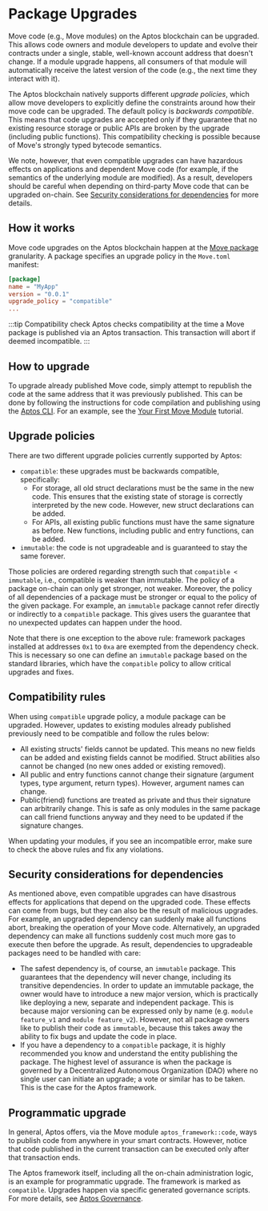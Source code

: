 # Package Upgrades

Move code (e.g., Move modules) on the Aptos blockchain can be upgraded. This
allows code owners and module developers to update and evolve their contracts
under a single, stable, well-known account address that doesn't change. If a
module upgrade happens, all consumers of that module will automatically receive
the latest version of the code (e.g., the next time they interact with it).

The Aptos blockchain natively supports different _upgrade policies_, which allow
move developers to explicitly define the constraints around how their move code
can be upgraded. The default policy is _backwards compatible_. This means that
code upgrades are accepted only if they guarantee that no existing resource storage
or public APIs are broken by the upgrade (including public functions).
This compatibility checking is possible because of Move's strongly typed bytecode
semantics.

We note, however, that even compatible upgrades can have hazardous effects on
applications and dependent Move code (for example, if the semantics of the underlying
module are modified). As a result, developers should be careful when depending on
third-party Move code that can be upgraded on-chain. See
[Security considerations for dependencies](#security-considerations-for-dependencies)
for more details.

## How it works

Move code upgrades on the Aptos blockchain happen at the [Move package](./packages.md)
granularity. A package specifies an upgrade policy in the `Move.toml` manifest:

```toml
[package]
name = "MyApp"
version = "0.0.1"
upgrade_policy = "compatible"
...
```

:::tip Compatibility check
Aptos checks compatibility at the time a Move package is published via an Aptos transaction. This transaction will abort if deemed incompatible.
:::

## How to upgrade

To upgrade already published Move code, simply attempt to republish the code at
the same address that it was previously published. This can be done by following the
instructions for code compilation and publishing using the
[Aptos CLI](../../tools/aptos-cli/use-cli/use-aptos-cli.md). For an example,
see the [Your First Move Module](../../tutorials/first-move-module.md) tutorial.

## Upgrade policies

There are two different upgrade policies currently supported by Aptos:

- `compatible`: these upgrades must be backwards compatible, specifically:
  - For storage, all old struct declarations must be the same in
    the new code. This ensures that the existing state of storage is
    correctly interpreted by the new code. However, new struct declarations
    can be added.
  - For APIs, all existing public functions must have the same signature as
    before. New functions, including public and entry functions, can be added.
- `immutable`: the code is not upgradeable and is guaranteed to stay the same
  forever.

Those policies are ordered regarding strength such that `compatible < immutable`,
i.e., compatible is weaker than immutable. The policy of a package on-chain can
only get stronger, not weaker. Moreover, the policy of all dependencies of a
package must be stronger or equal to the policy of the given package. For example,
an `immutable` package cannot refer directly or indirectly to a `compatible` package.
This gives users the guarantee that no unexpected updates can happen under the hood.

Note that there is one exception to the above rule: framework packages
installed at addresses `0x1` to `0xa` are exempted from the dependency check.
This is necessary so one can define an `immutable` package based on the standard
libraries, which have the `compatible` policy to allow critical upgrades and fixes.

## Compatibility rules

When using `compatible` upgrade policy, a module package can be upgraded. However, updates to existing modules already
published previously need to be compatible and follow the rules below:

- All existing structs' fields cannot be updated. This means no new fields can be added and existing fields cannot be
  modified. Struct abilities also cannot be changed (no new ones added or existing removed).
- All public and entry functions cannot change their signature (argument types, type argument, return types). However,
  argument names can change.
- Public(friend) functions are treated as private and thus their signature can arbitrarily change. This is safe as
  only modules in the same package can call friend functions anyway and they need to be updated if the signature changes.

When updating your modules, if you see an incompatible error, make sure to check the above rules and fix any violations.

## Security considerations for dependencies

As mentioned above, even compatible upgrades can have disastrous effects for
applications that depend on the upgraded code. These effects can come from bugs,
but they can also be the result of malicious upgrades. For example,
an upgraded dependency can suddenly make all functions abort, breaking the
operation of your Move code. Alternatively, an upgraded dependency can make
all functions suddenly cost much more gas to execute then before the upgrade.
As result, dependencies to upgradeable packages need to be handled with care:

- The safest dependency is, of course, an `immutable` package. This guarantees
  that the dependency will never change, including its transitive dependencies.
  In order to update an immutable package, the owner would have to introduce a
  new major version, which is practically like deploying a new, separate
  and independent package. This is because major versioning can be expressed
  only by name (e.g. `module feature_v1` and `module feature_v2`). However,
  not all package owners like to publish their code as `immutable`, because this
  takes away the ability to fix bugs and update the code in place.
- If you have a dependency to a `compatible` package, it is highly
  recommended you know and understand the entity publishing the package.
  The highest level of assurance is when the package is governed by a
  Decentralized Autonomous Organization (DAO) where no single user can initiate
  an upgrade; a vote or similar has to be taken. This is the case for the Aptos
  framework.

## Programmatic upgrade

In general, Aptos offers, via the Move module `aptos_framework::code`,
ways to publish code from anywhere in your smart contracts. However,
notice that code published in the current transaction can be executed
only after that transaction ends.

The Aptos framework itself, including all the on-chain administration logic, is
an example for programmatic upgrade. The framework is marked as `compatible`.
Upgrades happen via specific generated governance scripts. For more details,
see [Aptos Governance](../../concepts/governance.md).
